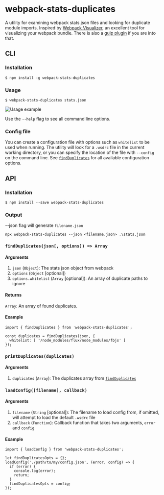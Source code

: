 # webpack-stats-duplicates

A utility for examining webpack stats.json files and looking for duplicate module imports. Inspired by [Webpack Visualizer](https://chrisbateman.github.io/webpack-visualizer/), an excellent tool for visualizing your webpack bundle. There is also a [gulp plugin](https://github.com/zillow/gulp-webpack-stats-duplicates) if you are into that.

## CLI

### Installation

```
$ npm install -g webpack-stats-duplicates
```

### Usage

```
$ webpack-stats-duplicates stats.json
```
![Usage example](examples/example.png?raw=true)

Use the `--help` flag to see all command line options.

### Config file

You can create a configuration file with options such as `whitelist` to be used when running.
The utility will look for a `.wsdrc` file in the current working directory,
or you can specify the location of the file with `--config` on the command line.
See [`findDuplicates`](#findduplicatesjson-options--array) for all available configuration options.

## API

### Installation

```
$ npm install --save webpack-stats-duplicates
```

### Output

--json flag will generate `filename.json`

```
npx webpack-stats-duplicates --json <filename.json> .\stats.json
```

### `findDuplicates(json[, options]) => Array`

#### Arguments

1. `json` (`Object`): The stats json object from webpack
2. `options` (`Object` [optional])
3. `options.whitelist` (`Array` [optional]): An array of duplicate paths to ignore

#### Returns

`Array`: An array of found duplicates.

#### Example

```
import { findDuplicates } from 'webpack-stats-duplicates';

const duplicates = findDuplicates(json, {
  whitelist: [ '/node_modules/flux/node_modules/fbjs' ]
});
```

### `printDuplicates(duplicates)`

#### Arguments

1. `duplicates` (`Array`): The duplicates array from [`findDuplicates`](#findduplicatesjson-options--array)

### `loadConfig([filename], callback)`

#### Arguments

1. `filename` (`String` [optional]): The filename to load config from, if omitted, will attempt to load the default `.wsdrc` file
2. `callback` (`Function`): Callback function that takes two arguments, `error` and `config`

#### Example

```
import { loadConfig } from 'webpack-stats-duplicates';

let findDuplicatesOpts = {};
loadConfig('./path/to/my/config.json', (error, config) => {
  if (error) {
    console.log(error);
    return;
  }
  findDuplicatesOpts = config;
});
```
